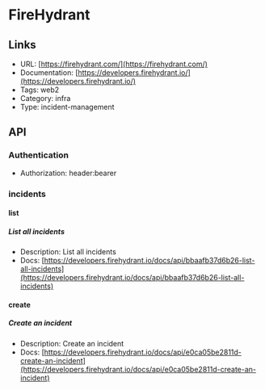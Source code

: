 # FireHydrant

## Links

* URL: [https://firehydrant.com/](https://firehydrant.com/)
* Documentation: [https://developers.firehydrant.io/](https://developers.firehydrant.io/)
* Tags: web2
* Category: infra
* Type: incident-management

## API

### Authentication

* Authorization: header:bearer

### incidents

#### list

##### List all incidents

* Description: List all incidents
* Docs: [https://developers.firehydrant.io/docs/api/bbaafb37d6b26-list-all-incidents](https://developers.firehydrant.io/docs/api/bbaafb37d6b26-list-all-incidents)

#### create

##### Create an incident

* Description: Create an incident
* Docs: [https://developers.firehydrant.io/docs/api/e0ca05be2811d-create-an-incident](https://developers.firehydrant.io/docs/api/e0ca05be2811d-create-an-incident)
